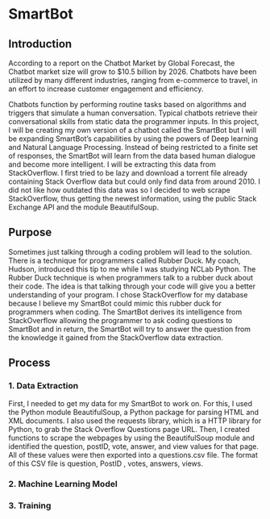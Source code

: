 # SmartBot

## Introduction
According to a report on the Chatbot Market by Global Forecast, the Chatbot market size will grow to $10.5 billion by 2026. Chatbots have been utilized by many different industries, ranging from e-commerce to travel, in an effort to increase customer engagement and efficiency. 

Chatbots function by performing routine tasks based on algorithms and triggers that simulate a human conversation. Typical chatbots retrieve their conversational skills from static data the programmer inputs. In this project, I will be creating my own version of a chatbot called the SmartBot but I will be expanding SmartBot’s capabilities by using the powers of Deep learning and Natural Language Processing. Instead of being restricted to a finite set of responses, the SmartBot will learn from the data based human dialogue and become more intelligent. I will be extracting this data from StackOverflow. I first tried to be lazy and download a torrent file already containing Stack Overflow data but could only find data from around 2010. I did not like how outdated this data was so I decided to web scrape StackOverflow, thus getting the newest information, using the public Stack Exchange API and the module BeautifulSoup.

## Purpose
Sometimes just talking through a coding problem will lead to the solution. There is a technique for programmers called Rubber Duck. My coach, Hudson, introduced this tip to me while I was studying NCLab Python. The Rubber Duck technique is when programmers talk to a rubber duck about their code. The idea is that talking through your code will give you a better understanding of your program. I chose StackOverflow for my database because I believe my SmartBot could mimic this rubber duck for programmers when coding. The SmartBot derives its intelligence from StackOverflow allowing the programmer to ask coding questions to SmartBot and in return, the SmartBot will try to answer the question from the knowledge it gained from the StackOverflow data extraction. 

## Process

### 1. Data Extraction
First, I needed to get my data for my SmartBot to work on. For this, I used the Python module BeautifulSoup, a Python package for parsing HTML and XML documents. I also used the requests library, which is a HTTP library for Python, to grab the Stack Overflow Questions page URL. Then, I created functions to scrape the webpages by using the BeautifulSoup module and identified the question, postID, vote, answer, and view values for that page. All of these values were then exported into a questions.csv file. 
The format of this CSV file is question, PostID , votes, answers, views.

### 2. Machine Learning Model

### 3. Training
